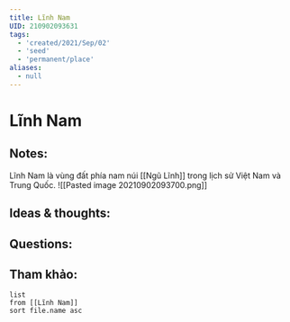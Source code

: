 ```yaml
---
title: Lĩnh Nam
UID: 210902093631
tags:
  - 'created/2021/Sep/02'
  - 'seed'
  - 'permanent/place'
aliases:
  - null
---
```

# Lĩnh Nam

## Notes:
Lĩnh Nam là vùng đất phía nam núi [[Ngũ Lĩnh]] trong lịch sử Việt Nam và Trung Quốc.
![[Pasted image 20210902093700.png]]

## Ideas & thoughts:

## Questions:


## Tham khảo:
```dataview
list
from [[Lĩnh Nam]]
sort file.name asc
```
